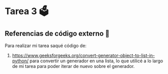 # Tarea 3 :ballot_box:

## Referencias de código externo :book:

Para realizar mi tarea saqué código de:
1. https://www.geeksforgeeks.org/convert-generator-object-to-list-in-python/ para convertir un generador en una lista, lo que utilicé a lo largo de mi tarea para poder iterar de nuevo sobre el generador.
